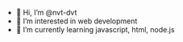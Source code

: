 - 👋 Hi, I’m @nvt-dvt
- 👀 I’m interested in web development
- 🌱 I’m currently learning javascript, html, node.js



<!---
nvt-dvt/nvt-dvt is a ✨ special ✨ repository because its `README.md` (this file) appears on your GitHub profile.
You can click the Preview link to take a look at your changes.
--->
